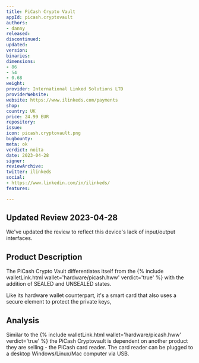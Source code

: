 ```yaml
---
title: PiCash Crypto Vault
appId: picash.cryptovault
authors:
- danny
released: 
discontinued: 
updated: 
version: 
binaries: 
dimensions:
- 86
- 54
- 0.68
weight: 
provider: International Linked Solutions LTD
providerWebsite: 
website: https://www.ilinkeds.com/payments
shop: 
country: UK
price: 24.99 EUR
repository: 
issue: 
icon: picash.cryptovault.png
bugbounty: 
meta: ok
verdict: noita
date: 2023-04-28
signer: 
reviewArchive: 
twitter: ilinkeds
social:
- https://www.linkedin.com/in/ilinkeds/
features: 

---
```


## Updated Review 2023-04-28

We've updated the review to reflect this device's lack of input/output interfaces.

## Product Description 

The PiCash Crypto Vault differentiates itself from the {% include walletLink.html wallet='hardware/picash.hww' verdict='true' %} with the addition of SEALED and UNSEALED states. 

Like its hardware wallet counterpart, it's a smart card that also uses a secure element to protect the private keys, 

## Analysis 

Similar to the {% include walletLink.html wallet='hardware/picash.hww' verdict='true' %} the PiCash Cryptovault is dependent on another product they are selling - the PiCash card reader. The card reader can be plugged to a desktop Windows/Linux/Mac computer via USB. 
